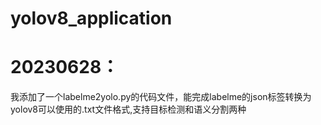 # yolov8_application
# 20230628：
  我添加了一个labelme2yolo.py的代码文件，能完成labelme的json标签转换为yolov8可以使用的.txt文件格式,支持目标检测和语义分割两种
